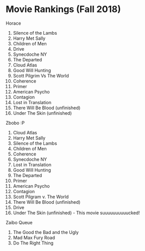 # Movie Rankings (Fall 2018)
Horace

1. Silence of the Lambs
1. Harry Met Sally
1. Children of Men
1. Drive
1. Synecdoche NY
1. The Departed
1. Cloud Atlas
1. Good Will Hunting
1. Scott Pilgrim Vs The World
1. Coherence
1. Primer
1. American Psycho
1. Contagion
1. Lost in Translation
1. There Will Be Blood (unfinished)
1. Under The Skin (unfinished)

Zbobo :P

1. Cloud Atlas
1. Harry Met Sally
1. Silence of the Lambs
1. Children of Men
1. Coherence
1. Synecdoche NY
1. Lost in Translation
1. Good Will Hunting
1. The Departed
1. Primer
1. American Psycho
1. Contagion
1. Scott Pilgram v. The World
1. There Will Be Blood (unfinished)
1. Drive
1. Under The Skin (unfinished) - This movie suuuuuuuuuucked!

Zaibo Queue
1. The Good the Bad and the Ugly
2. Mad Max Fury Road
3. Do The Right Thing
